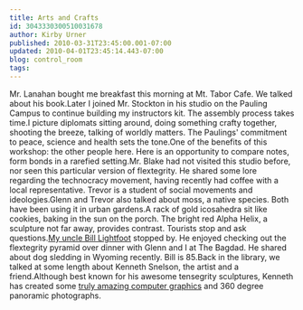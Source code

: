 ```yaml
---
title: Arts and Crafts
id: 3043330300510031678
author: Kirby Urner
published: 2010-03-31T23:45:00.001-07:00
updated: 2010-04-01T23:45:14.443-07:00
blog: control_room
tags: 
---
```


Mr. Lanahan bought me breakfast this morning at Mt. Tabor Cafe.  We talked about his book.Later I joined Mr. Stockton in his studio on the Pauling Campus to continue building my instructors kit.  The assembly process takes time.I picture diplomats sitting around, doing something crafty together, shooting the breeze, talking of worldly matters.  The Paulings' commitment to peace, science and health sets the tone.One of the benefits of this workshop:  the other people here.  Here is an opportunity to compare notes, form bonds in a rarefied setting.Mr. Blake had not visited this studio before, nor seen this particular version of flextegrity.  He shared some lore regarding the technocracy movement, having recently had coffee with a local representative.  Trevor is a student of social movements and ideologies.Glenn and Trevor also talked about moss, a native species.  Both have been using it in urban gardens.A rack of gold icosahedra sit like cookies, baking in the sun on the porch.  The bright red Alpha Helix, a sculpture not far away, provides contrast.  Tourists stop and ask questions.[My uncle Bill Lightfoot](http://mybizmo.blogspot.com/2009/05/lost-in-oregon.html) stopped by.  He enjoyed checking out the flextegrity pyramid over dinner with Glenn and I at The Bagdad.  He shared about dog sledding in Wyoming recently.  Bill is 85.Back in the library, we talked at some length about Kenneth Snelson, the artist and a friend.Although best known for his awesome tensegrity sculptures, Kenneth has created some [truly amazing computer graphics](http://controlroom.blogspot.com/2008/07/more-curriculum-cartoons.html) and 360 degree panoramic photographs.[](https://blogger.googleusercontent.com/img/b/R29vZ2xl/AVvXsEg4T1Um6n3tx-py8ZV0wTui0CnwvOGlfbQQQRn1hBkks7eHuLp1Z7Ib2I_43C6DEYKAWsAk5PgWrsSkjw95gW4VPq1UvsGkVC8f-nD7cmKPcpH35WGLhuv1kdZgc0iMV_GTMRdr/s1600/047.JPG)